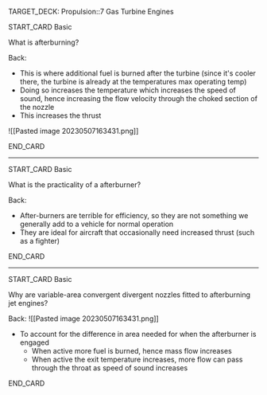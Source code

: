 TARGET_DECK: Propulsion::7 Gas Turbine Engines



START_CARD
Basic

What is afterburning? 

Back: 
- This is where additional fuel is burned after the turbine (since it's cooler there, the turbine is already at the temperatures max operating temp)
- Doing so increases the temperature which increases the speed of sound, hence increasing the flow velocity through the choked section of the nozzle
- This increases the thrust

![[Pasted image 20230507163431.png]]
<!--ID: 1684493060690-->
END_CARD


--------

START_CARD
Basic

What is the practicality of a afterburner?

Back: 
- After-burners are terrible for efficiency, so they are not something we generally add to a vehicle for normal operation
- They are ideal for aircraft that occasionally need increased thrust (such as a fighter)
<!--ID: 1684493060703-->
END_CARD



--------

START_CARD
Basic

Why are variable-area convergent divergent nozzles fitted to afterburning jet engines?

Back: 
![[Pasted image 20230507163431.png]]
- To account for the difference in area needed for when the afterburner is engaged
	- When active more fuel is burned, hence mass flow increases
	- When active the exit temperature increases, more flow can pass through the throat as speed of sound increases


<!--ID: 1684493060715-->
END_CARD




